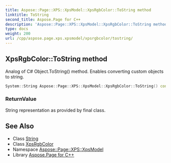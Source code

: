 ```yaml
---
title: Aspose::Page::XPS::XpsModel::XpsRgbColor::ToString method
linktitle: ToString
second_title: Aspose.Page for C++
description: 'Aspose::Page::XPS::XpsModel::XpsRgbColor::ToString method. Analog of C# Object.ToString() method. Enables converting custom objects to string in C++.'
type: docs
weight: 200
url: /cpp/aspose.page.xps.xpsmodel/xpsrgbcolor/tostring/
---
```

## XpsRgbColor::ToString method


Analog of C# Object.ToString() method. Enables converting custom objects to string.

```cpp
System::String Aspose::Page::XPS::XpsModel::XpsRgbColor::ToString() const override
```


### ReturnValue

String representation as provided by final class.

## See Also

* Class [String](../../../system/string/)
* Class [XpsRgbColor](../)
* Namespace [Aspose::Page::XPS::XpsModel](../../)
* Library [Aspose.Page for C++](../../../)
